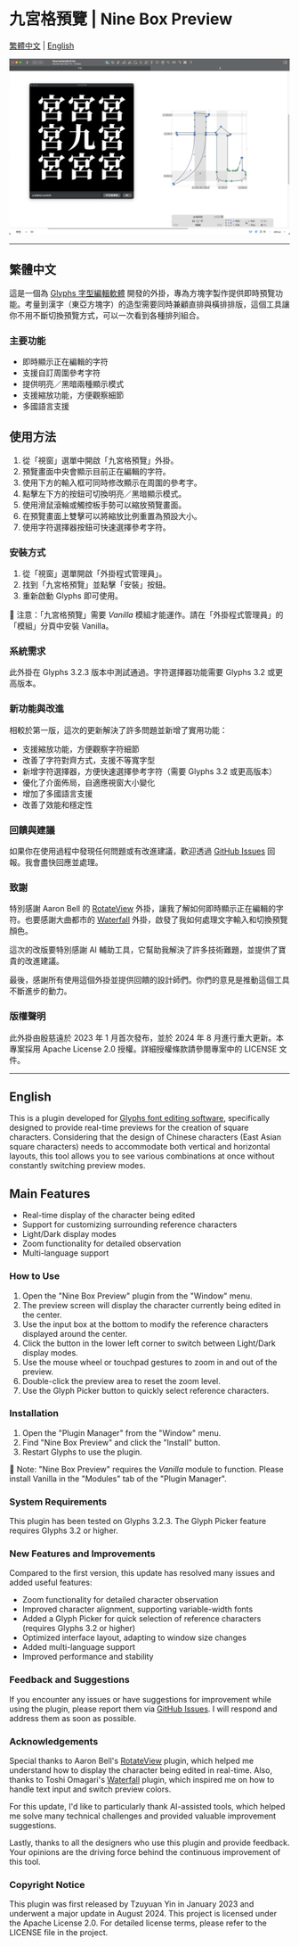# 九宮格預覽 | Nine Box Preview

[繁體中文](#繁體中文) | [English](#english)

![九宮格預覽視窗](NineBoxView_image1.png "九宮格預覽")

---

## 繁體中文

這是一個為 [Glyphs 字型編輯軟體](http://glyphsapp.com/) 開發的外掛，專為方塊字製作提供即時預覽功能。考量到漢字（東亞方塊字）的造型需要同時兼顧直排與橫排排版，這個工具讓你不用不斷切換預覽方式，可以一次看到各種排列組合。

### 主要功能

- 即時顯示正在編輯的字符
- 支援自訂周圍參考字符
- 提供明亮／黑暗兩種顯示模式
- 支援縮放功能，方便觀察細節
- 多國語言支援

## 使用方法

1. 從「視窗」選單中開啟「九宮格預覽」外掛。
2. 預覽畫面中央會顯示目前正在編輯的字符。
3. 使用下方的輸入框可同時修改顯示在周圍的參考字。
4. 點擊左下方的按鈕可切換明亮／黑暗顯示模式。
5. 使用滑鼠滾輪或觸控板手勢可以縮放預覽畫面。
6. 在預覽畫面上雙擊可以將縮放比例重置為預設大小。
7. 使用字符選擇器按鈕可快速選擇參考字符。

### 安裝方式

1. 從「視窗」選單開啟「外掛程式管理員」。
2. 找到「九宮格預覽」並點擊「安裝」按鈕。
3. 重新啟動 Glyphs 即可使用。

🌿 注意：「九宮格預覽」需要 *Vanilla* 模組才能運作。請在「外掛程式管理員」的「模組」分頁中安裝 Vanilla。

### 系統需求

此外掛在 Glyphs 3.2.3 版本中測試通過。字符選擇器功能需要 Glyphs 3.2 或更高版本。

### 新功能與改進

相較於第一版，這次的更新解決了許多問題並新增了實用功能：

- 支援縮放功能，方便觀察字符細節
- 改善了字符對齊方式，支援不等寬字型
- 新增字符選擇器，方便快速選擇參考字符（需要 Glyphs 3.2 或更高版本）
- 優化了介面佈局，自適應視窗大小變化
- 增加了多國語言支援
- 改善了效能和穩定性

### 回饋與建議

如果你在使用過程中發現任何問題或有改進建議，歡迎透過 [GitHub Issues](https://github.com/yintzuyuan/NineBoxView/issues) 回報。我會盡快回應並處理。

### 致謝

特別感謝 Aaron Bell 的 [RotateView](https://github.com/aaronbell/RotateView) 外掛，讓我了解如何即時顯示正在編輯的字符。也要感謝大曲都市的 [Waterfall](https://github.com/Tosche/Waterfall) 外掛，啟發了我如何處理文字輸入和切換預覽顏色。

這次的改版要特別感謝 AI 輔助工具，它幫助我解決了許多技術難題，並提供了寶貴的改進建議。

最後，感謝所有使用這個外掛並提供回饋的設計師們。你們的意見是推動這個工具不斷進步的動力。

### 版權聲明

此外掛由殷慈遠於 2023 年 1 月首次發布，並於 2024 年 8 月進行重大更新。本專案採用 Apache License 2.0 授權。詳細授權條款請參閱專案中的 LICENSE 文件。

---

## English

This is a plugin developed for [Glyphs font editing software](http://glyphsapp.com/), specifically designed to provide real-time previews for the creation of square characters. Considering that the design of Chinese characters (East Asian square characters) needs to accommodate both vertical and horizontal layouts, this tool allows you to see various combinations at once without constantly switching preview modes.

## Main Features

- Real-time display of the character being edited
- Support for customizing surrounding reference characters
- Light/Dark display modes
- Zoom functionality for detailed observation
- Multi-language support

### How to Use

1. Open the "Nine Box Preview" plugin from the "Window" menu.
2. The preview screen will display the character currently being edited in the center.
3. Use the input box at the bottom to modify the reference characters displayed around the center.
4. Click the button in the lower left corner to switch between Light/Dark display modes.
5. Use the mouse wheel or touchpad gestures to zoom in and out of the preview.
6. Double-click the preview area to reset the zoom level.
7. Use the Glyph Picker button to quickly select reference characters.

### Installation

1. Open the "Plugin Manager" from the "Window" menu.
2. Find "Nine Box Preview" and click the "Install" button.
3. Restart Glyphs to use the plugin.

🌿 Note: "Nine Box Preview" requires the *Vanilla* module to function. Please install Vanilla in the "Modules" tab of the "Plugin Manager".

### System Requirements

This plugin has been tested on Glyphs 3.2.3. The Glyph Picker feature requires Glyphs 3.2 or higher.

### New Features and Improvements

Compared to the first version, this update has resolved many issues and added useful features:

- Zoom functionality for detailed character observation
- Improved character alignment, supporting variable-width fonts
- Added a Glyph Picker for quick selection of reference characters (requires Glyphs 3.2 or higher)
- Optimized interface layout, adapting to window size changes
- Added multi-language support
- Improved performance and stability

### Feedback and Suggestions

If you encounter any issues or have suggestions for improvement while using the plugin, please report them via [GitHub Issues](https://github.com/yintzuyuan/NineBoxView/issues). I will respond and address them as soon as possible.

### Acknowledgements

Special thanks to Aaron Bell's [RotateView](https://github.com/aaronbell/RotateView) plugin, which helped me understand how to display the character being edited in real-time. Also, thanks to Toshi Omagari's [Waterfall](https://github.com/Tosche/Waterfall) plugin, which inspired me on how to handle text input and switch preview colors.

For this update, I'd like to particularly thank AI-assisted tools, which helped me solve many technical challenges and provided valuable improvement suggestions.

Lastly, thanks to all the designers who use this plugin and provide feedback. Your opinions are the driving force behind the continuous improvement of this tool.

### Copyright Notice

This plugin was first released by Tzuyuan Yin in January 2023 and underwent a major update in August 2024. This project is licensed under the Apache License 2.0. For detailed license terms, please refer to the LICENSE file in the project.